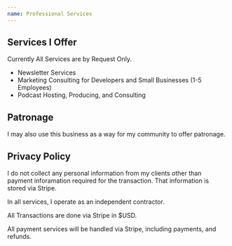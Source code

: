 ```yaml
---
name: Professional Services
---
```


## Services I Offer

Currently All Services are by Request Only.

- Newsletter Services
- Marketing Consulting for Developers and Small Businesses (1-5 Employees) 
- Podcast Hosting, Producing, and Consulting

## Patronage

I may also use this business as a way for my community to offer patronage.

## Privacy Policy
I do not collect any personal information from my clients other than payment inforamation required for the transaction. That information is stored via Stripe.

In all services, I operate as an independent contractor.

All Transactions are done via Stripe in $USD.

All payment services will be handled via Stripe, including payments, and refunds.
